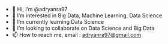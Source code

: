 - 👋 Hi, I’m @adryanra97
- 👀 I’m interested in Big Data, Machine Learning, Data Science
- 🌱 I’m currently learning Data Science
- 💞️ I’m looking to collaborate on Data Science and Big Data
- 📫 How to reach me, email : adryanra97@gmail.com

<!---
adryanra97/adryanra97 is a ✨ special ✨ repository because its `README.md` (this file) appears on your GitHub profile.
You can click the Preview link to take a look at your changes.
--->
